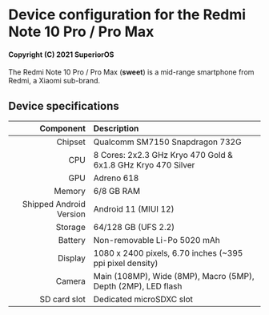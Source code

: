 Device configuration for the Redmi Note 10 Pro / Pro Max
==============================================================

#### Copyright (C) 2021 SuperiorOS

The Redmi Note 10 Pro / Pro Max (**sweet**) is a mid-range smartphone from Redmi, a Xiaomi sub-brand.

## Device specifications

Component   | Description
-------:|:-------------------------
Chipset | Qualcomm SM7150 Snapdragon 732G
CPU     | 8 Cores: 2x2.3 GHz Kryo 470 Gold & 6x1.8 GHz Kryo 470 Silver
GPU     | Adreno 618
Memory  | 6/8 GB RAM
Shipped Android Version | Android 11 (MIUI 12)
Storage | 64/128 GB (UFS 2.2)
Battery | Non-removable Li-Po 5020 mAh
Display | 1080 x 2400 pixels, 6.70 inches (~395 ppi pixel density)
Camera  | Main (108MP), Wide (8MP), Macro (5MP), Depth (2MP), LED flash
SD card slot | Dedicated microSDXC slot
